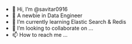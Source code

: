 - 👋 Hi, I’m @savitar0916
- 👀 A newbie in Data Engineer 
- 🌱 I’m currently learning Elastic Search & Redis
- 💞️ I’m looking to collaborate on ...
- 📫 How to reach me ...

<!---
savitar0916/savitar0916 is a ✨ special ✨ repository because its `README.md` (this file) appears on your GitHub profile.
You can click the Preview link to take a look at your changes.
--->
